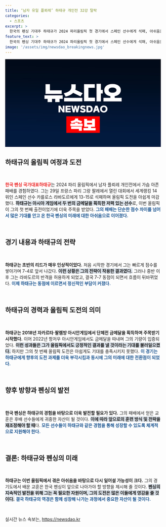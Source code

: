 ```yaml
---
title: ‘남자 유일 플뢰레’ 하태규 개인전 32강 탈락
categories:
  - 스포츠
excerpt: >
  한국의 펜싱 기대주 하태규가 2024 파리올림픽 첫 경기에서 스페인 선수에게 석패, 아쉬움을 남겼다. 아시안게임 금메달리스트의 올림픽 여정은 안타깝게도 32강에서 마감됐다. 자세한 이야기를 클릭하세요!
feature_text: >
  한국의 펜싱 기대주 하태규가 2024 파리올림픽 첫 경기에서 스페인 선수에게 석패, 아쉬움을 남겼다. 아시안게임 금메달리스트의 올림픽 여정은 안타깝게도 32강에서 마감됐다. 자세한 이야기를 클릭하세요!
image: '/assets/img/newsdao_breakingnews.jpg'
---
```


<p><img src="/assets/img/newsdao_breakingnews.jpg" alt="firstkoreanews 속보" /></p>

<h2 data-ke-size="size26">하태규의 올림픽 여정과 도전</h2>

<p data-ke-size="size16">&nbsp;</p>

<p data-ke-size="size16"><b><span style="color: #ee2323;">한국 펜싱 국가대표하태규</span></b>는 2024 파리 올림픽에서 남자 플뢰레 개인전에서 가슴 아픈 패배를 경험하였다. 그는 29일 프랑스 파리 그랑 팔레에서 열린 대회에서 세계랭킹 14위인 스페인 선수 카를로스 라바도르에게 13-15로 석패하며 올림픽 도전을 아쉽게 마감했다. <b><span style="background-color: #21538527;">하태규는 아시아 게임에서 두 번의 금메달을 획득한 저력 있는 선수</span></b>로, 이번 올림픽이 그의 첫 번째 출전이었기에 더욱 주목을 받았다. <b><span style="color: #1a5490;">그의 패배는 단순한 점수 차이를 넘어서 많은 기대를 안고 온 한국 펜싱의 미래에 대한 아쉬움으로 이어졌다.</span></b></p>

<p data-ke-size="size16">&nbsp;</p>

<h2 data-ke-size="size26">경기 내용과 하태규의 전략</h2>

<p data-ke-size="size16">&nbsp;</p>

<p data-ke-size="size16"><b>하태규는 초반의 리드가 매우 인상적이었다.</b> 처음 시작한 경기에서 그는 빠르게 점수를 쌓아가며 7-4로 앞서 나갔다. <b><span style="background-color: #21538527;">이런 상황은 그의 전략이 작용한 결과였다.</span></b> 그러나 중반 이후 그는 라바도르의 반격을 허용하게 되었고, 결국 7-7 동점이 되면서 흐름이 뒤바뀌었다. <b><span style="color: #1a5490;">이제 하태규는 동점에 이르면서 정신적인 부담이 커졌다.</span></b></p>

<p data-ke-size="size16">&nbsp;</p>

<h2 data-ke-size="size26">하태규의 경력과 올림픽 도전의 의미</h2>

<p data-ke-size="size16">&nbsp;</p>

<p data-ke-size="size16"><b>하태규는 2018년 자카르타·팔렘방 아시안게임에서 단체전 금메달을 획득하며 주목받기 시작했다.</b> 이어 2022년 항저우 아시안게임에서도 금메달을 따내며 그의 기량이 입증되었다. <b><span style="background-color: #21538527;">이런 성과들은 그가 올림픽에서도 긍정적인 결과를 낼 것이라는 기대를 불러일으켰다.</span></b> 하지만 그의 첫 번째 올림픽 도전은 아쉽게도 기대를 충족시키지 못했다. <b><span style="color: #1a5490;">이 경기는 하태규에게 향후의 도전 과제를 더욱 부각시킴과 동시에 그의 미래에 대한 전환점이 되었다.</span></b></p>

<p data-ke-size="size16">&nbsp;</p>

<h2 data-ke-size="size26">향후 방향과 펜싱의 발전</h2>

<p data-ke-size="size16">&nbsp;</p>

<p data-ke-size="size16"><b>한국 펜싱은 하태규의 경험을 바탕으로 더욱 발전할 필요가 있다.</b> 그의 패배에서 얻은 교훈은 후배 선수들에게 귀중한 자산이 될 것이다. <b><span style="background-color: #21538527;">이에 따라 앞으로의 훈련 방식 및 전략을 재조정해야 할 때</span></b>다. <b><span style="color: #1a5490;">모든 선수들이 하태규와 같은 경험을 통해 성장할 수 있도록 체계적으로 지원해야 한다.</span></b></p>

<p data-ke-size="size16">&nbsp;</p>

<h2 data-ke-size="size26">결론: 하태규와 펜싱의 미래</h2>

<p data-ke-size="size16">&nbsp;</p>

<p data-ke-size="size16"><b>하태규는 이번 올림픽에서 겪은 아쉬움을 바탕으로 다시 일어설 가능성이 크다.</b> 그의 경기도에서 배운 교훈은 한국 펜싱이 앞으로 나아가야 할 방향을 제시해 줄 것이다. <b><span style="background-color: #21538527;">펜싱의 지속적인 발전을 위해 그는 꼭 필요한 자원이며, 그의 도전은 많은 이들에게 영감을 줄 것이다.</span></b> <b><span style="color: #1a5490;">결국 하태규의 역경은 함께 성장해 나가는 과정에서 중요한 자산이 될 것이다.</span></b></p>

<p data-ke-size="size16">&nbsp;</p>
실시간 뉴스 속보는, <a href="https://newsdao.kr" rel="dofollow">https://newsdao.kr</a>


